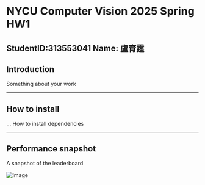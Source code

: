 # NYCU Computer Vision 2025 Spring HW1

StudentID:313553041
Name: 盧育霆
---

## Introduction
Something about your work

---

## How to install
... How to install dependencies

---

## Performance snapshot
A snapshot of the leaderboard


![Image](https://github.com/user-attachments/assets/dce88b29-aeec-482e-8c92-a0b5d36ff761)
